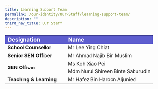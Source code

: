 ```yaml
---
title: Learning Support Team
permalink: /our-identity/Our-Staff/learning-support-team/
description: ""
third_nav_title: Our Staff
---
```

<table width="100%">
	
<tbody>
  <tr style="background-color:rgb(94,94, 207); font-weight: bold; font-size:18px; color:white">
    <td width="180">Designation</td>
    <td>Name</td>
  </tr>
	<tr>
    <td style="font-weight:bold">School Counsellor</td>
    <td>Mr Lee Ying Chiat</td>
  </tr>
	<tr>
    <td style="font-weight:bold">Senior SEN Officer</td>
    <td>Mr Ahmad Najib Bin Muslim</td>
  </tr>
  <tr>
    <td rowspan=2 style="font-weight:bold">SEN Officer</td>
		<td>Ms Koh Xiao Pei</td>
		</tr>
	<tr>
		<td>Mdm Nurul Shireen Binte Saburudin</td>
	</tr>
  <tr>
    <td style="font-weight:bold">Teaching &amp; Learning </td>
    <td>Mr Hafez Bin Haroon Aljunied</td>
  </tr>
		<tr></tr>
</tbody>
</table>